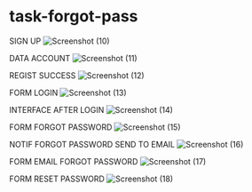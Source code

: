 # task-forgot-pass


SIGN UP
![Screenshot (10)](https://user-images.githubusercontent.com/82139022/163918349-fd69485d-931c-4a2a-8dbe-1d3c00f5c9ef.png)

DATA ACCOUNT 
![Screenshot (11)](https://user-images.githubusercontent.com/82139022/163918366-1c66e834-24b1-4070-b254-fbeafa02ce7a.png)

REGIST SUCCESS
![Screenshot (12)](https://user-images.githubusercontent.com/82139022/163918371-df1c4b18-253c-473c-b97b-cfe84ea89f80.png)

FORM LOGIN
![Screenshot (13)](https://user-images.githubusercontent.com/82139022/163918377-10d9fbea-3df7-4d18-87fc-dae659b02d67.png)

INTERFACE AFTER LOGIN
![Screenshot (14)](https://user-images.githubusercontent.com/82139022/163918380-fc1dc9a5-043e-4fc4-942d-16945088fc23.png)

FORM FORGOT PASSWORD
![Screenshot (15)](https://user-images.githubusercontent.com/82139022/163918389-55ba1959-16e0-43e2-9eb0-9f043ebecebd.png)

NOTIF FORGOT PASSWORD SEND TO EMAIL
![Screenshot (16)](https://user-images.githubusercontent.com/82139022/163918395-ba6adb6f-904f-490c-8fd7-9b084784f8a7.png)

FORM EMAIL FORGOT PASSWORD
![Screenshot (17)](https://user-images.githubusercontent.com/82139022/163918400-ab79171c-0908-4366-b011-cb897f6bb12e.png)

FORM RESET PASSWORD
![Screenshot (18)](https://user-images.githubusercontent.com/82139022/163918404-d841a599-dfa9-4dd9-ab74-29bb6a8f0c6b.png)
